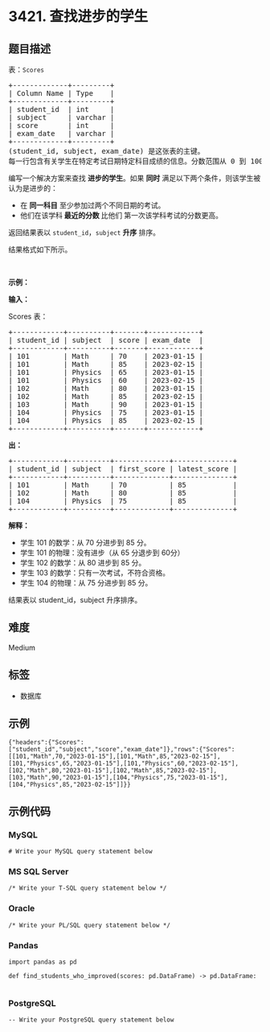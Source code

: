 # 3421. 查找进步的学生

## 题目描述

<p>表：<code>Scores</code></p>

<pre>
+-------------+---------+
| Column Name | Type    |
+-------------+---------+
| student_id  | int     |
| subject     | varchar |
| score       | int     |
| exam_date   | varchar |
+-------------+---------+
(student_id, subject, exam_date) 是这张表的主键。
每一行包含有关学生在特定考试日期特定科目成绩的信息。分数范围从 0 到 100（包括边界）。
</pre>

<p>编写一个解决方案来查找 <strong>进步的学生</strong>。如果 <strong>同时</strong> 满足以下两个条件，则该学生被认为是进步的：</p>

<ul>
	<li>在 <strong>同一科目</strong> 至少参加过两个不同日期的考试。</li>
	<li>他们在该学科<strong> 最近的分数 </strong>比他们 第一次该学科考试的分数更高。</li>
</ul>

<p>返回结果表以&nbsp;<code>student_id</code>，<code>subject</code> <strong>升序</strong>&nbsp;排序。</p>

<p>结果格式如下所示。</p>

<p>&nbsp;</p>

<p><strong class="example">示例：</strong></p>

<div class="example-block">
<p><strong>输入：</strong></p>

<p>Scores 表：</p>

<pre>
+------------+----------+-------+------------+
| student_id | subject  | score | exam_date  |
+------------+----------+-------+------------+
| 101        | Math     | 70    | 2023-01-15 |
| 101        | Math     | 85    | 2023-02-15 |
| 101        | Physics  | 65    | 2023-01-15 |
| 101        | Physics  | 60    | 2023-02-15 |
| 102        | Math     | 80    | 2023-01-15 |
| 102        | Math     | 85    | 2023-02-15 |
| 103        | Math     | 90    | 2023-01-15 |
| 104        | Physics  | 75    | 2023-01-15 |
| 104        | Physics  | 85    | 2023-02-15 |
+------------+----------+-------+------------+</pre>

<p><strong>出：</strong></p>

<pre class="example-io">
+------------+----------+-------------+--------------+
| student_id | subject  | first_score | latest_score |
+------------+----------+-------------+--------------+
| 101        | Math     | 70          | 85           |
| 102        | Math     | 80          | 85           |
| 104        | Physics  | 75          | 85           |
+------------+----------+-------------+--------------+
</pre>

<p><strong>解释：</strong></p>

<ul>
	<li>学生 101 的数学：从 70 分进步到 85 分。</li>
	<li>学生 101 的物理：没有进步（从 65 分退步到 60分）</li>
	<li>学生 102 的数学：从 80 进步到 85 分。</li>
	<li>学生 103 的数学：只有一次考试，不符合资格。</li>
	<li>学生 104 的物理：从 75 分进步到 85 分。</li>
</ul>

<p>结果表以 student_id，subject 升序排序。</p>
</div>


## 难度

Medium

## 标签

- 数据库

## 示例

```
{"headers":{"Scores":["student_id","subject","score","exam_date"]},"rows":{"Scores":[[101,"Math",70,"2023-01-15"],[101,"Math",85,"2023-02-15"],[101,"Physics",65,"2023-01-15"],[101,"Physics",60,"2023-02-15"],[102,"Math",80,"2023-01-15"],[102,"Math",85,"2023-02-15"],[103,"Math",90,"2023-01-15"],[104,"Physics",75,"2023-01-15"],[104,"Physics",85,"2023-02-15"]]}}
```

## 示例代码

### MySQL

```mysql
# Write your MySQL query statement below
```

### MS SQL Server

```mssql
/* Write your T-SQL query statement below */
```

### Oracle

```oraclesql
/* Write your PL/SQL query statement below */
```

### Pandas

```pythondata
import pandas as pd

def find_students_who_improved(scores: pd.DataFrame) -> pd.DataFrame:
    
```

### PostgreSQL

```postgresql
-- Write your PostgreSQL query statement below
```

